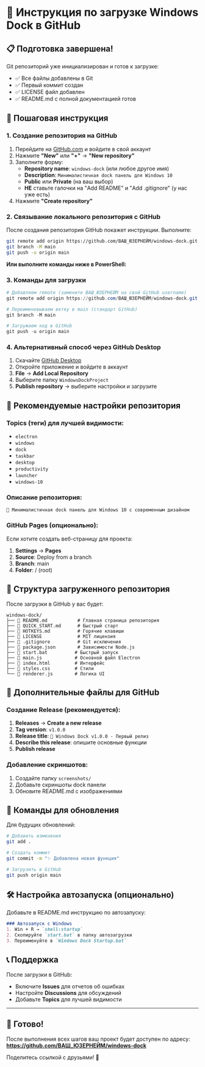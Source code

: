 # 🚀 Инструкция по загрузке Windows Dock в GitHub

## 📋 Подготовка завершена!

Git репозиторий уже инициализирован и готов к загрузке:
- ✅ Все файлы добавлены в Git
- ✅ Первый коммит создан
- ✅ LICENSE файл добавлен
- ✅ README.md с полной документацией готов

## 🔧 Пошаговая инструкция

### 1. Создание репозитория на GitHub

1. Перейдите на [GitHub.com](https://github.com) и войдите в свой аккаунт
2. Нажмите **"New"** или **"+"** → **"New repository"**
3. Заполните форму:
   - **Repository name**: `windows-dock` (или любое другое имя)
   - **Description**: `Минималистичная dock панель для Windows 10`
   - **Public** или **Private** (на ваш выбор)
   - **НЕ** ставьте галочки на "Add README" и "Add .gitignore" (у нас уже есть)
4. Нажмите **"Create repository"**

### 2. Связывание локального репозитория с GitHub

После создания репозитория GitHub покажет инструкции. Выполните:

```bash
git remote add origin https://github.com/ВАШ_ЮЗЕРНЕЙМ/windows-dock.git
git branch -M main
git push -u origin main
```

**Или выполните команды ниже в PowerShell:**

### 3. Команды для загрузки

```powershell
# Добавляем remote (замените ВАШ_ЮЗЕРНЕЙМ на свой GitHub username)
git remote add origin https://github.com/ВАШ_ЮЗЕРНЕЙМ/windows-dock.git

# Переименовываем ветку в main (стандарт GitHub)
git branch -M main

# Загружаем код в GitHub
git push -u origin main
```

### 4. Альтернативный способ через GitHub Desktop

1. Скачайте [GitHub Desktop](https://desktop.github.com/)
2. Откройте приложение и войдите в аккаунт
3. **File** → **Add Local Repository**
4. Выберите папку `WindowsDockProject`
5. **Publish repository** → выберите настройки и загрузите

## 🎯 Рекомендуемые настройки репозитория

### Topics (теги) для лучшей видимости:
- `electron`
- `windows`
- `dock`
- `taskbar`
- `desktop`
- `productivity`
- `launcher`
- `windows-10`

### Описание репозитория:
```
🚀 Минималистичная dock панель для Windows 10 с современным дизайном
```

### GitHub Pages (опционально):
Если хотите создать веб-страницу для проекта:
1. **Settings** → **Pages**
2. **Source**: Deploy from a branch
3. **Branch**: main
4. **Folder**: / (root)

## 📁 Структура загруженного репозитория

После загрузки в GitHub у вас будет:

```
windows-dock/
├── 📄 README.md           # Главная страница репозитория
├── 📄 QUICK_START.md      # Быстрый старт
├── 📄 HOTKEYS.md          # Горячие клавиши
├── 📄 LICENSE             # MIT лицензия
├── 📄 .gitignore          # Git исключения
├── 📄 package.json        # Зависимости Node.js
├── 📄 start.bat          # Быстрый запуск
├── 📄 main.js            # Основной файл Electron
├── 📄 index.html         # Интерфейс
├── 📄 styles.css         # Стили
└── 📄 renderer.js        # Логика UI
```

## 🎨 Дополнительные файлы для GitHub

### Создание Release (рекомендуется):
1. **Releases** → **Create a new release**
2. **Tag version**: `v1.0.0`
3. **Release title**: `🎉 Windows Dock v1.0.0 - Первый релиз`
4. **Describe this release**: опишите основные функции
5. **Publish release**

### Добавление скриншотов:
1. Создайте папку `screenshots/`
2. Добавьте скриншоты dock панели
3. Обновите README.md с изображениями

## 🔧 Команды для обновления

Для будущих обновлений:

```bash
# Добавить изменения
git add .

# Создать коммит
git commit -m "✨ Добавлена новая функция"

# Загрузить в GitHub
git push origin main
```

## 🛠️ Настройка автозапуска (опционально)

Добавьте в README.md инструкцию по автозапуску:

```markdown
### Автозапуск с Windows
1. Win + R → `shell:startup`
2. Скопируйте `start.bat` в папку автозагрузки
3. Переименуйте в `Windows Dock Startup.bat`
```

## 📞 Поддержка

После загрузки в GitHub:
- Включите **Issues** для отчетов об ошибках
- Настройте **Discussions** для обсуждений
- Добавьте **Topics** для лучшей видимости

---

## 🎉 Готово!

После выполнения всех шагов ваш проект будет доступен по адресу:
**https://github.com/ВАШ_ЮЗЕРНЕЙМ/windows-dock**

Поделитесь ссылкой с друзьями! 🚀 